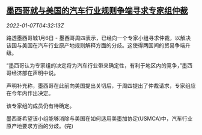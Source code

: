 <!--1641531662000-->
[墨西哥就与美国的汽车行业规则争端寻求专家组仲裁](https://cn.reuters.com/article/mexico-us-car-dispute-wto-0107-idCNKBS2JH09H)
------

<div><i>2022-01-07T04:32:13Z</i></div><p>路透墨西哥城1月6日 - 墨西哥周四表示，已经向一个专家小组寻求仲裁，以解决该国与美国在汽车行业原产地规则解释方面的分歧。这使得两国间的贸易争端升级。</p><p>“墨西哥认为专家组的决定将为汽车行业带来确定性，有利于地区内的竞争，”墨西哥经济部在声明中说。</p><p>声明补充称，墨西哥在此前向美国提出关切后，于周四提出了仲裁请求，专家组应在今年内作出决定。</p><p>该专家组的成员仍有待确定。</p><p>墨西哥希望该小组能够消除与美国在如何适用美墨加协定(USMCA)中，汽车行业原产地要求方面的分歧。(完)</p>
